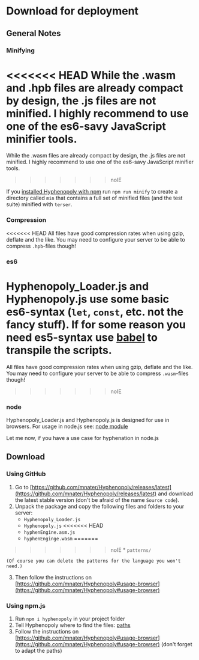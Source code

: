# Download for deployment

## General Notes

### Minifying
<<<<<<< HEAD
While the .wasm and .hpb files are already compact by design, the .js files are not minified. I highly recommend to use one of the es6-savy JavaScript minifier tools.
=======
While the .wasm files are already compact by design, the .js files are not minified. I highly recommend to use one of the es6-savy JavaScript minifier tools.
>>>>>>> noIE

If you [installed Hyphenopoly with npm](#using-npmjs) run `npm run minify` to create a directory called `min` that contains a full set of minified files (and the test suite) minified with `terser`.

### Compression
<<<<<<< HEAD
All files have good compression rates when using gzip, deflate and the like. You may need to configure your server to be able to compress `.hpb`-files though!

### es6
Hyphenopoly_Loader.js and Hyphenopoly.js use some basic es6-syntax (`let`, `const`, etc. not the fancy stuff). If for some reason you need es5-syntax use [babel](http://babeljs.io) to transpile the scripts.
=======
All files have good compression rates when using gzip, deflate and the like. You may need to configure your server to be able to compress `.wasm`-files though!
>>>>>>> noIE

### node
Hyphenopoly_Loader.js and Hyphenopoly.js is designed for use in browsers. For usage in node.js see: [node module](./Node-Module.md)

Let me now, if you have a use case for hyphenation in node.js

## Download

### Using GitHub
1. Go to [https://github.com/mnater/Hyphenopoly/releases/latest](https://github.com/mnater/Hyphenopoly/releases/latest) and download the latest stable version (don't be afraid of the name `Source code`).
2. Unpack the package and copy the following files and folders to your server:
    * `Hyphenopoly_Loader.js`
    * `Hyphenopoly.js`
<<<<<<< HEAD
    * `hyphenEngine.asm.js`
    * `hyphenEnginge.wasm`
=======
>>>>>>> noIE
    * `patterns/`

    (Of course you can delete the patterns for the language you won't need.)
3. Then follow the instructions on [https://github.com/mnater/Hyphenopoly#usage-browser](https://github.com/mnater/Hyphenopoly#usage-browser)
 
### Using npm.js
1. Run `npm i hyphenopoly` in your project folder
2. Tell Hyphenopoly where to find the files: [paths](./Global-Hyphenopoly-Object.md#paths)
3. Follow the instructions on [https://github.com/mnater/Hyphenopoly#usage-browser](https://github.com/mnater/Hyphenopoly#usage-browser) (don't forget to adapt the paths)